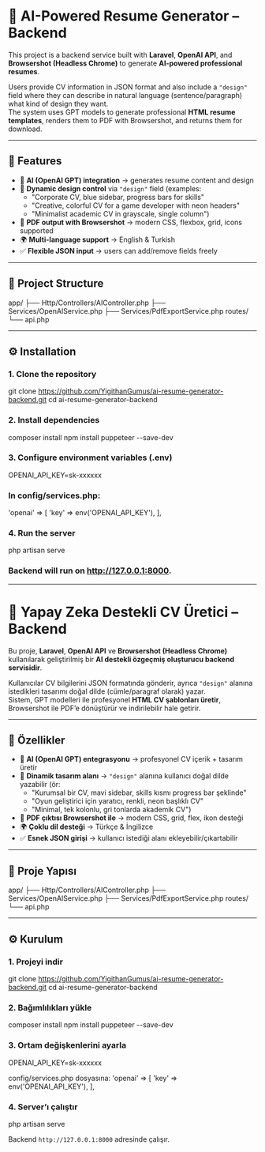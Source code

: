 # 📄 AI-Powered Resume Generator – Backend

This project is a backend service built with **Laravel**, **OpenAI API**, and **Browsershot (Headless Chrome)** to generate **AI-powered professional resumes**.

Users provide CV information in JSON format and also include a `"design"` field where they can describe in natural language (sentence/paragraph) what kind of design they want.  
The system uses GPT models to generate professional **HTML resume templates**, renders them to PDF with Browsershot, and returns them for download.

---

## 🚀 Features
- 🧠 **AI (OpenAI GPT) integration** → generates resume content and design
- 🎨 **Dynamic design control** via `"design"` field (examples:
    - "Corporate CV, blue sidebar, progress bars for skills"
    - "Creative, colorful CV for a game developer with neon headers"
    - "Minimalist academic CV in grayscale, single column")
- 📄 **PDF output with Browsershot** → modern CSS, flexbox, grid, icons supported
- 🌍 **Multi-language support** → English & Turkish
- ✅ **Flexible JSON input** → users can add/remove fields freely

---

## 📂 Project Structure

app/
├── Http/Controllers/AIController.php
├── Services/OpenAIService.php
├── Services/PdfExportService.php
routes/
└── api.php

---

## ⚙️ Installation

### 1. Clone the repository
git clone https://github.com/YigithanGumus/ai-resume-generator-backend.git
cd ai-resume-generator-backend

### 2. Install dependencies
composer install
npm install puppeteer --save-dev

### 3. Configure environment variables (.env)
OPENAI_API_KEY=sk-xxxxxx

### In config/services.php:
'openai' => [
'key' => env('OPENAI_API_KEY'),
],

### 4. Run the server
php artisan serve

### Backend will run on http://127.0.0.1:8000.


---

# 📄 Yapay Zeka Destekli CV Üretici – Backend

Bu proje, **Laravel**, **OpenAI API** ve **Browsershot (Headless Chrome)** kullanılarak geliştirilmiş bir **AI destekli özgeçmiş oluşturucu backend servisidir**.

Kullanıcılar CV bilgilerini JSON formatında gönderir, ayrıca `"design"` alanına istedikleri tasarımı doğal dilde (cümle/paragraf olarak) yazar.  
Sistem, GPT modelleri ile profesyonel **HTML CV şablonları üretir**, Browsershot ile PDF’e dönüştürür ve indirilebilir hale getirir.

---

## 🚀 Özellikler
- 🧠 **AI (OpenAI GPT) entegrasyonu** → profesyonel CV içerik + tasarım üretir
- 🎨 **Dinamik tasarım alanı** → `"design"` alanına kullanıcı doğal dilde yazabilir (ör:
    - "Kurumsal bir CV, mavi sidebar, skills kısmı progress bar şeklinde"
    - "Oyun geliştirici için yaratıcı, renkli, neon başlıklı CV"
    - "Minimal, tek kolonlu, gri tonlarda akademik CV")
- 📄 **PDF çıktısı Browsershot ile** → modern CSS, grid, flex, ikon desteği
- 🌍 **Çoklu dil desteği** → Türkçe & İngilizce
- ✅ **Esnek JSON girişi** → kullanıcı istediği alanı ekleyebilir/çıkartabilir

---

## 📂 Proje Yapısı

app/
├── Http/Controllers/AIController.php
├── Services/OpenAIService.php
├── Services/PdfExportService.php
routes/
└── api.php

---

## ⚙️ Kurulum

### 1. Projeyi indir
git clone https://github.com/YigithanGumus/ai-resume-generator-backend.git
cd ai-resume-generator-backend

### 2. Bağımlılıkları yükle
composer install
npm install puppeteer --save-dev

### 3. Ortam değişkenlerini ayarla
OPENAI_API_KEY=sk-xxxxxx

config/services.php dosyasına:
'openai' => [
'key' => env('OPENAI_API_KEY'),
],

### 4. Server’ı çalıştır
php artisan serve

Backend `http://127.0.0.1:8000` adresinde çalışır.

